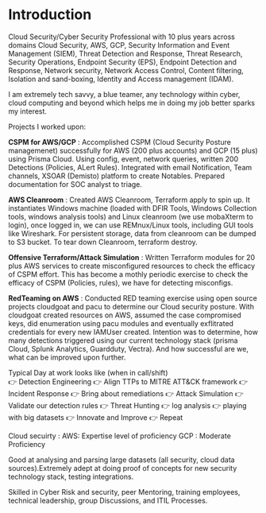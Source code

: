 # Introduction

Cloud Security/Cyber Security Professional with 10 plus years across domains Cloud Security, AWS, GCP, Security Information and Event Management (SIEM), 
Threat Detection and Response, Threat Research, Security Operations,  Endpoint Security (EPS), Endpoint Detection and Response, Network security, 
Network Access Control, Content filtering, Isolation and sand-boxing, Identity and Access management (IDAM). 

I am extremely tech savvy, a blue teamer, any technology within cyber, cloud computing and beyond which helps me in doing my job better sparks my interest. 

Projects I worked upon: 

**CSPM for AWS/GCP** : Accomplished CSPM (Cloud Security Posture managemenet) successfully for AWS (200 plus accounts) and GCP (15 plus) using Prisma Cloud. Using config, event, network
queries, written 200 Detections (Policies, ALert Rules). Integrated with email Notification, Team channels, XSOAR (Demisto) platform to create Notables. 
Prepared documentation for SOC analyst to triage. 

**AWS Cleanroom** : Created AWS Cleanroom, Terraform apply to spin up. It instantiates Windows machine (loaded with DFIR Tools, 
Windows Collection tools, windows analysis tools) and Linux cleanroom (we use mobaXterm to login), once logged in, we can use REMnux/Linux tools, including GUI tools
like Wireshark. For persistent storage, data from cleanroom can be dumped to S3 bucket. To tear down Cleanroom, terraform destroy. 

**Offensive Terraform/Attack Simulation** : Written Terraform modules for 20 plus AWS services to create misconfigured resources to check the efficacy of CSPM effort.
This has become a mothly periodic exercise to check the efficacy of CSPM (Policies, rules), we have for detecting misconfigs. 

**RedTeaming on AWS** : Conducted RED teaming exercise using open source projects cloudgoat and pacu to determine our Cloud security posture. With cloudgoat created
resources on AWS, assumed the case compromised keys, did enumeration using pacu modules and eventually exflitrated credentials for every new IAMUser created. 
Intention was to determine, how many detections triggered using our current technology stack (prisma Cloud, Splunk Analytics, Guardduty, Vectra). 
And how successful are we, what can be improved upon further. 


Typical Day at work looks like (when in call/shift)  
👉 Detection Engineering 👉 Align TTPs to MITRE ATT&CK framework 👉 Incident Response 👉 Bring about remediations 👉 Attack Simulation 
👉 Validate our detection rules 👉 Threat Hunting 👉 log analysis 👉 playing with big datasets 👉 Innovate and Improve 👉 Repeat

Cloud secuirty : 
AWS: Expertise level of proficiency
GCP : Moderate Proficiency

Good at analysing and parsing large datasets (all security, cloud data sources).Extremely adept at doing proof of concepts for new security technology stack, testing integrations. 



Skilled in Cyber Risk and security, peer Mentoring, training employees, technical leadership, group Discussions, and ITIL Processes.
